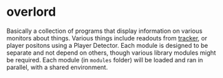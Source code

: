 # overlord
Basically a collection of programs that display information on various monitors about things.
Various things include readouts from [tracker](../advanced-peripherals/tracker.lua), or player positons using a Player Detector.
Each module is designed to be separate and not depend on others, though various library modules might be required.
Each module (in `modules` folder) will be loaded and ran in parallel, with a shared environment.